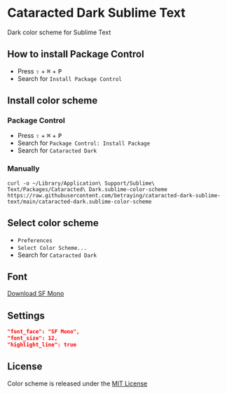 # Cataracted Dark Sublime Text
Dark color scheme for Sublime Text

## How to install Package Control
* Press <kbd>⇧</kbd> + <kbd>⌘</kbd> + <kbd>P</kbd>
* Search for `Install Package Control`

## Install color scheme

### Package Control
* Press <kbd>⇧</kbd> + <kbd>⌘</kbd> + <kbd>P</kbd>
* Search for `Package Control: Install Package`
* Search for `Cataracted Dark`

### Manually
```
curl -o ~/Library/Application\ Support/Sublime\ Text/Packages/Cataracted\ Dark.sublime-color-scheme https://raw.githubusercontent.com/betraying/cataracted-dark-sublime-text/main/cataracted-dark.sublime-color-scheme
```

## Select color scheme
* `Preferences`
* `Select Color Scheme...`
* Search for `Cataracted Dark`

## Font
[Download SF Mono](https://devimages-cdn.apple.com/design/resources/download/SF-Mono.dmg)

## Settings
```json
"font_face": "SF Mono",
"font_size": 12,
"highlight_line": true
```

## License
Color scheme is released under the [MIT License](http://www.opensource.org/licenses/MIT)

